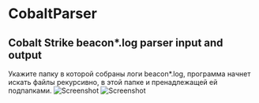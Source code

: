 # CobaltParser
 ## Cobalt Strike beacon*.log parser input and output
 Укажите папку в которой собраны логи beacon*.log, программа начнет искать файлы рекурсивно, в этой папке и пренадлежащей ей подпапками.
 ![Screenshot](https://github.com/lartsev1337/CobaltParser/raw/main/screenshot.png)
 ![Screenshot](https://github.com/lartsev1337/CobaltParser/raw/main/screenshot2.png)
